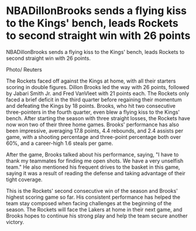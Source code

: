 # NBADillonBrooks sends a flying kiss to the Kings' bench, leads Rockets to second straight win with 26 points 
 NBADillonBrooks sends a flying kiss to the Kings' bench, leads Rockets to second straight win with 26 points.

Photo/ Reuters

The Rockets faced off against the Kings at home, with all their starters scoring in double figures. Dillon Brooks led the way with 26 points, followed by Jabari Smith Jr. and Fred VanVleet with 21 points each. The Rockets only faced a brief deficit in the third quarter before regaining their momentum and defeating the Kings by 18 points. Brooks, who hit two consecutive three-pointers in the fourth quarter, even blew a flying kiss to the Kings' bench. After starting the season with three straight losses, the Rockets have now won two of their three home games. Brooks' performance has also been impressive, averaging 17.8 points, 4.4 rebounds, and 2.4 assists per game, with a shooting percentage and three-point percentage both over 60%, and a career-high 1.6 steals per game.

After the game, Brooks talked about his performance, saying, "I have to thank my teammates for finding me open shots. We have a very unselfish team." He also mentioned his frequent drives to the basket in this game, saying it was a result of reading the defense and taking advantage of their tight coverage.

This is the Rockets' second consecutive win of the season and Brooks' highest scoring game so far. His consistent performance has helped the team stay composed when facing challenges at the beginning of the season. The Rockets will face the Lakers at home in their next game, and Brooks hopes to continue his strong play and help the team secure another victory.